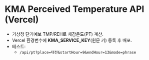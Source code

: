 # KMA Perceived Temperature API (Vercel)
- 기상청 단기예보 TMP/REH로 체감온도(PT) 계산.
- Vercel 환경변수에 **KMA_SERVICE_KEY**(원문 키) 등록 후 배포.
- 테스트:
  - `/api/pt?place=대전&startHour=9&endHour=13&mode=phrase`
